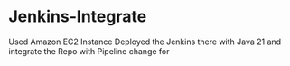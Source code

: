 # Jenkins-Integrate
Used Amazon EC2 Instance Deployed the Jenkins there with Java 21 and integrate the Repo with Pipeline change for 
